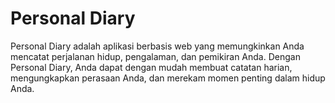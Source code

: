 # Personal Diary

Personal Diary adalah aplikasi berbasis web yang memungkinkan Anda mencatat perjalanan hidup, pengalaman, dan pemikiran Anda. Dengan Personal Diary, Anda dapat dengan mudah membuat catatan harian, mengungkapkan perasaan Anda, dan merekam momen penting dalam hidup Anda.
